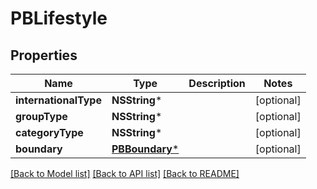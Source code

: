 # PBLifestyle

## Properties
Name | Type | Description | Notes
------------ | ------------- | ------------- | -------------
**internationalType** | **NSString*** |  | [optional] 
**groupType** | **NSString*** |  | [optional] 
**categoryType** | **NSString*** |  | [optional] 
**boundary** | [**PBBoundary***](PBBoundary.md) |  | [optional] 

[[Back to Model list]](../README.md#documentation-for-models) [[Back to API list]](../README.md#documentation-for-api-endpoints) [[Back to README]](../README.md)


